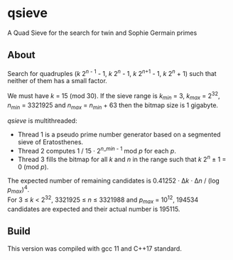 # qsieve
A Quad Sieve for the search for twin and Sophie Germain primes

## About

Search for quadruples (*k* 2<sup>*n* - 1</sup> - 1, *k* 2<sup>*n*</sup> - 1, *k* 2<sup>*n*+1</sup> - 1, *k* 2<sup>*n*</sup> + 1) such that neither of them has a small factor.

We must have *k* = 15 (mod 30). If the sieve range is *k*<sub>*min*</sub> = 3, *k*<sub>*max*</sub> = 2<sup>32</sup>, *n*<sub>*min*</sub> = 3321925 and *n*<sub>*max*</sub> = *n*<sub>*min*</sub> + 63 then the bitmap size is 1 gigabyte.

*qsieve* is multithreaded:
- Thread 1 is a pseudo prime number generator based on a segmented sieve of Eratosthenes.
- Thread 2 computes 1 / 15 · 2<sup>*n*_*min* - 1</sup> mod *p* for each *p*.
- Thread 3 fills the bitmap for all *k* and *n* in the range such that *k* 2<sup>*n*</sup> &plusmn; 1 = 0 (mod *p*).

The expected number of remaining candidates is 0.41252 · Δ*k* · Δ*n* / (log *p*<sub>*max*</sub>)<sup>4</sup>.<br>
For 3 &le; *k* < 2<sup>32</sup>, 3321925 &le; *n* &le; 3321988 and *p*<sub>*max*</sub> = 10<sup>12</sup>, 194534 candidates are expected and their actual number is 195115.

## Build

This version was compiled with gcc 11 and C++17 standard.
